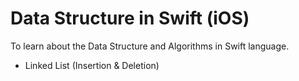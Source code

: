 # Data Structure in Swift (iOS)

To learn about the Data Structure and Algorithms in Swift language.

* Linked List (Insertion & Deletion)
